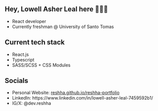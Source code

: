 ## Hey, Lowell Asher Leal here 👋👋👋
<ul>
  <li>React developer</li>
  <li>Currently freshman @ University of Santo Tomas</li>
</ul>

<h2>Current tech stack</h2>
<ul>
  <li>React.js</li>
  <li>Typescript</li>
  <li>SASS/SCSS + CSS Modules</li>
</ul>

<h2>Socials</h2>
<ul>
  <li>Personal Website: <a href="https://reshha.github.io/reshha-portfolio">reshha.github.io/reshha-portfolio</a></li>
  <li>LinkedIn: https://www.linkedin.com/in/lowell-asher-leal-7459592b1/</li>
  <li>IG/X: @dev.reshha</li>
</ul>
